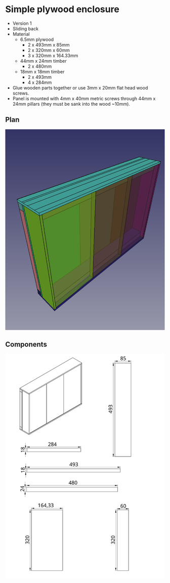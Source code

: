 # Simple plywood enclosure

* Version 1
* Sliding back
* Material
  * 6.5mm plywood
    * 2 x 493mm x 85mm
    * 2 x 320mm x 60mm
    * 3 x 320mm x 164.33mm
  * 44mm x 24mm timber
    * 2 x 480mm
  * 18mm x 18mm timber
    * 2 x 493mm
    * 4 x 284mm
* Glue wooden parts together or use 3mm x 20mm flat head wood screws.
* Panel is mounted with 4mm x 40mm metric screws through 44mm x 24mm pillars (they must be sank into the wood ~10mm).

## Plan
![Plan](screenshot.png)

## Components
![Components](enclosure_components.svg)
